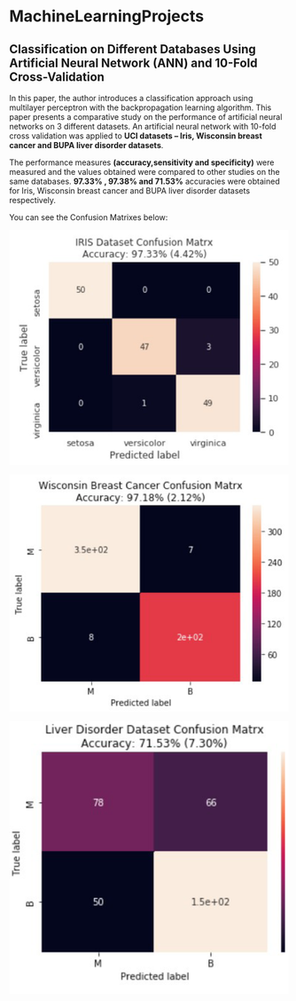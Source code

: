 # MachineLearningProjects

## Classification on Different Databases Using Artificial Neural Network (ANN) and 10-Fold Cross-Validation

In this paper, the author introduces a classification approach using multilayer perceptron with the backpropagation learning algorithm. This paper presents a
comparative study on the performance of artificial neural networks on 3 different datasets. An artificial neural network with 10-fold cross validation was applied to **UCI datasets – Iris, Wisconsin breast cancer and BUPA liver disorder datasets**.


The performance measures **(accuracy,sensitivity and specificity)** were measured and the values obtained were compared to other studies on the same databases.
**97.33% , 97.38% and 71.53%** accuracies were obtained for Iris, Wisconsin breast cancer and BUPA liver disorder datasets respectively.


You can see the Confusion Matrixes below:

![day](images/iris.png)

![day](images/breast.png)

![day](images/liver.png)

